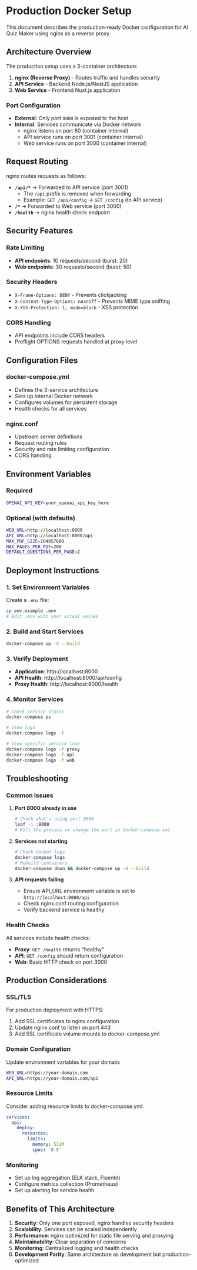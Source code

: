 # Production Docker Setup

This document describes the production-ready Docker configuration for AI Quiz Maker using nginx as a reverse proxy.

## Architecture Overview

The production setup uses a 3-container architecture:

1. **nginx (Reverse Proxy)** - Routes traffic and handles security
2. **API Service** - Backend Node.js/NestJS application
3. **Web Service** - Frontend Nuxt.js application

### Port Configuration

- **External**: Only port `8000` is exposed to the host
- **Internal**: Services communicate via Docker network
  - nginx listens on port 80 (container internal)
  - API service runs on port 3001 (container internal)
  - Web service runs on port 3000 (container internal)

## Request Routing

nginx routes requests as follows:

- **`/api/*`** → Forwarded to API service (port 3001)
  - The `/api` prefix is removed when forwarding
  - Example: `GET /api/config` → `GET /config` (to API service)
- **`/*`** → Forwarded to Web service (port 3000)
- **`/health`** → nginx health check endpoint

## Security Features

### Rate Limiting
- **API endpoints**: 10 requests/second (burst: 20)
- **Web endpoints**: 30 requests/second (burst: 50)

### Security Headers
- `X-Frame-Options: DENY` - Prevents clickjacking
- `X-Content-Type-Options: nosniff` - Prevents MIME type sniffing
- `X-XSS-Protection: 1; mode=block` - XSS protection

### CORS Handling
- API endpoints include CORS headers
- Preflight OPTIONS requests handled at proxy level

## Configuration Files

### docker-compose.yml
- Defines the 3-service architecture
- Sets up internal Docker network
- Configures volumes for persistent storage
- Health checks for all services

### nginx.conf
- Upstream server definitions
- Request routing rules
- Security and rate limiting configuration
- CORS handling

## Environment Variables

### Required
```bash
OPENAI_API_KEY=your_openai_api_key_here
```

### Optional (with defaults)
```bash
WEB_URL=http://localhost:8000
API_URL=http://localhost:8000/api
MAX_PDF_SIZE=104857600
MAX_PAGES_PER_PDF=200
DEFAULT_QUESTIONS_PER_PAGE=2
```

## Deployment Instructions

### 1. Set Environment Variables
Create a `.env` file:
```bash
cp env.example .env
# Edit .env with your actual values
```

### 2. Build and Start Services
```bash
docker-compose up -d --build
```

### 3. Verify Deployment
- **Application**: http://localhost:8000
- **API Health**: http://localhost:8000/api/config
- **Proxy Health**: http://localhost:8000/health

### 4. Monitor Services
```bash
# Check service status
docker-compose ps

# View logs
docker-compose logs -f

# View specific service logs
docker-compose logs -f proxy
docker-compose logs -f api
docker-compose logs -f web
```

## Troubleshooting

### Common Issues

1. **Port 8000 already in use**
   ```bash
   # Check what's using port 8000
   lsof -i :8000
   # Kill the process or change the port in docker-compose.yml
   ```

2. **Services not starting**
   ```bash
   # Check Docker logs
   docker-compose logs
   # Rebuild containers
   docker-compose down && docker-compose up -d --build
   ```

3. **API requests failing**
   - Ensure API_URL environment variable is set to `http://localhost:8000/api`
   - Check nginx.conf routing configuration
   - Verify backend service is healthy

### Health Checks

All services include health checks:
- **Proxy**: `GET /health` returns "healthy"
- **API**: `GET /config` should return configuration
- **Web**: Basic HTTP check on port 3000

## Production Considerations

### SSL/TLS
For production deployment with HTTPS:
1. Add SSL certificates to nginx configuration
2. Update nginx.conf to listen on port 443
3. Add SSL certificate volume mounts to docker-compose.yml

### Domain Configuration
Update environment variables for your domain:
```bash
WEB_URL=https://your-domain.com
API_URL=https://your-domain.com/api
```

### Resource Limits
Consider adding resource limits to docker-compose.yml:
```yaml
services:
  api:
    deploy:
      resources:
        limits:
          memory: 512M
          cpus: '0.5'
```

### Monitoring
- Set up log aggregation (ELK stack, Fluentd)
- Configure metrics collection (Prometheus)
- Set up alerting for service health

## Benefits of This Architecture

1. **Security**: Only one port exposed, nginx handles security headers
2. **Scalability**: Services can be scaled independently
3. **Performance**: nginx optimized for static file serving and proxying
4. **Maintainability**: Clear separation of concerns
5. **Monitoring**: Centralized logging and health checks
6. **Development Parity**: Same architecture as development but production-optimized 